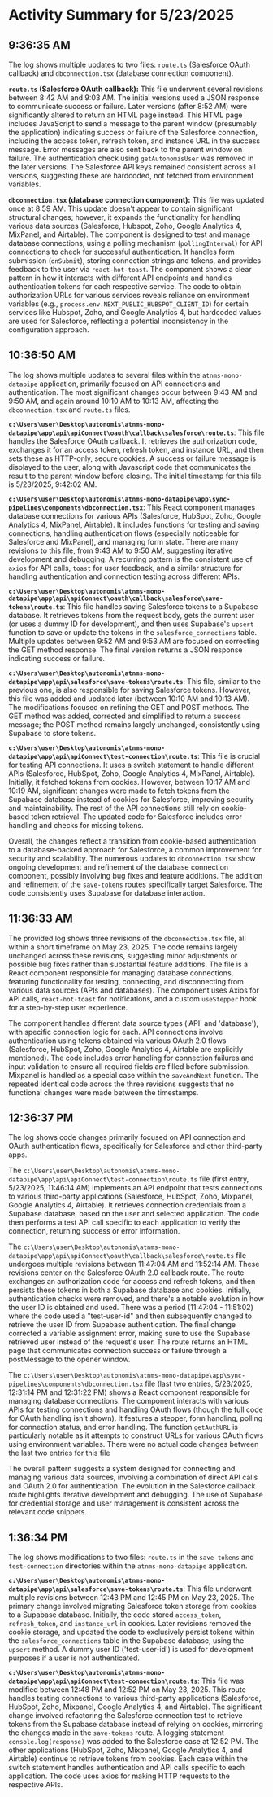 # Activity Summary for 5/23/2025

## 9:36:35 AM
The log shows multiple updates to two files: `route.ts` (Salesforce OAuth callback) and `dbconnection.tsx` (database connection component).

**`route.ts` (Salesforce OAuth callback):**  This file underwent several revisions between 8:42 AM and 9:03 AM.  The initial versions used a JSON response to communicate success or failure.  Later versions (after 8:52 AM) were significantly altered to return an HTML page instead. This HTML page includes JavaScript to send a message to the parent window (presumably the application) indicating success or failure of the Salesforce connection, including the access token, refresh token, and instance URL in the success message. Error messages are also sent back to the parent window on failure.  The authentication check using `getAutonomisUser` was removed in the later versions.  The Salesforce API keys remained consistent across all versions, suggesting these are hardcoded, not fetched from environment variables.


**`dbconnection.tsx` (database connection component):** This file was updated once at 8:59 AM. This update doesn't appear to contain significant structural changes; however, it expands the functionality for handling various data sources (Salesforce, Hubspot, Zoho, Google Analytics 4, MixPanel, and Airtable). The component is designed to test and manage database connections, using a polling mechanism (`pollingInterval`) for API connections to check for successful authentication. It handles form submission (`onSubmit`), storing connection strings and tokens, and provides feedback to the user via `react-hot-toast`. The component shows a clear pattern in how it interacts with different API endpoints and handles authentication tokens for each respective service.  The code to obtain authorization URLs for various services reveals reliance on environment variables (e.g., `process.env.NEXT_PUBLIC_HUBSPOT_CLIENT_ID`) for certain services like Hubspot, Zoho, and Google Analytics 4, but hardcoded values are used for Salesforce, reflecting a potential inconsistency in the configuration approach.


## 10:36:50 AM
The log shows multiple updates to several files within the `atnms-mono-datapipe` application, primarily focused on API connections and authentication.  The most significant changes occur between 9:43 AM and 9:50 AM, and again around 10:10 AM to 10:13 AM, affecting the `dbconnection.tsx` and `route.ts` files.

**`c:\Users\user\Desktop\autonomis\atnms-mono-datapipe\app\api\apiConnect\oauth\callback\salesforce\route.ts`**: This file handles the Salesforce OAuth callback.  It retrieves the authorization code, exchanges it for an access token, refresh token, and instance URL, and then sets these as HTTP-only, secure cookies.  A success or failure message is displayed to the user, along with Javascript code that communicates the result to the parent window before closing.  The initial timestamp for this file is 5/23/2025, 9:42:02 AM.

**`c:\Users\user\Desktop\autonomis\atnms-mono-datapipe\app\sync-pipelines\components\dbconnection.tsx`**: This React component manages database connections for various APIs (Salesforce, HubSpot, Zoho, Google Analytics 4, MixPanel, Airtable).  It includes functions for testing and saving connections, handling authentication flows (especially noticeable for Salesforce and MixPanel), and managing form state.  There are many revisions to this file, from 9:43 AM to 9:50 AM, suggesting iterative development and debugging. A recurring pattern is the consistent use of `axios` for API calls,  `toast` for user feedback, and a similar structure for handling authentication and connection testing across different APIs.

**`c:\Users\user\Desktop\autonomis\atnms-mono-datapipe\app\api\apiConnect\oauth\callback\salesforce\save-tokens\route.ts`**: This file handles saving Salesforce tokens to a Supabase database.  It retrieves tokens from the request body, gets the current user (or uses a dummy ID for development), and then uses Supabase's `upsert` function to save or update the tokens in the `salesforce_connections` table. Multiple updates between 9:52 AM and 9:53 AM are focused on correcting the GET method response.  The final version returns a JSON response indicating success or failure.

**`c:\Users\user\Desktop\autonomis\atnms-mono-datapipe\app\api\salesforce\save-tokens\route.ts`**: This file, similar to the previous one, is also responsible for saving Salesforce tokens.  However, this file was added and updated later (between 10:10 AM and 10:13 AM).  The modifications focused on refining the GET and POST methods.  The GET method was added, corrected and simplified to return a success message; the POST method remains largely unchanged, consistently using Supabase to store tokens.

**`c:\Users\user\Desktop\autonomis\atnms-mono-datapipe\app\api\apiConnect\test-connection\route.ts`**: This file is crucial for testing API connections.  It uses a switch statement to handle different APIs (Salesforce, HubSpot, Zoho, Google Analytics 4, MixPanel, Airtable).  Initially, it fetched tokens from cookies.  However, between 10:17 AM and 10:19 AM, significant changes were made to fetch tokens from the Supabase database instead of cookies for Salesforce, improving security and maintainability.  The rest of the API connections still rely on cookie-based token retrieval.  The updated code for Salesforce includes error handling and checks for missing tokens.


Overall, the changes reflect a transition from cookie-based authentication to a database-backed approach for Salesforce, a common improvement for security and scalability.  The numerous updates to `dbconnection.tsx` show ongoing development and refinement of the database connection component, possibly involving bug fixes and feature additions.  The addition and refinement of the `save-tokens` routes specifically target Salesforce. The code consistently uses Supabase for database interaction.


## 11:36:33 AM
The provided log shows three revisions of the `dbconnection.tsx` file, all within a short timeframe on May 23, 2025.  The code remains largely unchanged across these revisions, suggesting minor adjustments or possible bug fixes rather than substantial feature additions.  The file is a React component responsible for managing database connections, featuring functionality for testing, connecting, and disconnecting from various data sources (APIs and databases).  The component uses Axios for API calls, `react-hot-toast` for notifications, and a custom `useStepper` hook for a step-by-step user experience.

The component handles different data source types ('API' and 'database'), with specific connection logic for each.  API connections involve authentication using tokens obtained via various OAuth 2.0 flows (Salesforce, HubSpot, Zoho, Google Analytics 4, Airtable are explicitly mentioned).  The code includes error handling for connection failures and input validation to ensure all required fields are filled before submission.  Mixpanel is handled as a special case within the `saveAndNext` function.  The repeated identical code across the three revisions suggests that no functional changes were made between the timestamps.


## 12:36:37 PM
The log shows code changes primarily focused on API connection and OAuth authentication flows, specifically for Salesforce and other third-party apps.

The `c:\Users\user\Desktop\autonomis\atnms-mono-datapipe\app\api\apiConnect\test-connection\route.ts` file (first entry, 5/23/2025, 11:46:14 AM) implements an API endpoint that tests connections to various third-party applications (Salesforce, HubSpot, Zoho, Mixpanel, Google Analytics 4, Airtable).  It retrieves connection credentials from a Supabase database, based on the user and selected application.  The code then performs a test API call specific to each application to verify the connection, returning success or error information.


The `c:\Users\user\Desktop\autonomis\atnms-mono-datapipe\app\api\apiConnect\oauth\callback\salesforce\route.ts` file undergoes multiple revisions between 11:47:04 AM and 11:52:14 AM.  These revisions center on the Salesforce OAuth 2.0 callback route. The route exchanges an authorization code for access and refresh tokens, and then persists these tokens in both a Supabase database and cookies.  Initially, authentication checks were removed, and there's a notable evolution in how the user ID is obtained and used. There was a period (11:47:04 - 11:51:02) where the code used a "test-user-id" and then subsequently changed to retrieve the user ID from Supabase authentication.  The final change corrected a variable assignment error, making sure to use the Supabase retrieved user instead of the  request's user. The route returns an HTML page that communicates connection success or failure through a postMessage to the opener window.


The `c:\Users\user\Desktop\autonomis\atnms-mono-datapipe\app\sync-pipelines\components\dbconnection.tsx` file (last two entries, 5/23/2025, 12:31:14 PM and 12:31:22 PM) shows a React component responsible for managing database connections.  The component interacts with various APIs for testing connections and handling OAuth flows (though the full code for OAuth handling isn't shown).  It features a stepper, form handling, polling for connection status, and error handling. The function `getAuthURL` is particularly notable as it attempts to construct URLs for various OAuth flows using environment variables.  There were no actual code changes between the last two entries for this file


The overall pattern suggests a system designed for connecting and managing various data sources, involving a combination of direct API calls and OAuth 2.0 for authentication.  The evolution in the Salesforce callback route highlights iterative development and debugging.  The use of Supabase for credential storage and user management is consistent across the relevant code snippets.


## 1:36:34 PM
The log shows modifications to two files: `route.ts` in the `save-tokens` and `test-connection` directories within the `atnms-mono-datapipe` application.

**`c:\Users\user\Desktop\autonomis\atnms-mono-datapipe\app\api\salesforce\save-tokens\route.ts`**: This file underwent multiple revisions between 12:43 PM and 12:45 PM on May 23, 2025.  The primary change involved migrating Salesforce token storage from cookies to a Supabase database. Initially, the code stored `access_token`, `refresh_token`, and `instance_url` in cookies.  Later revisions removed the cookie storage, and updated the code to exclusively persist tokens within the `salesforce_connections` table in the Supabase database, using the `upsert` method.  A dummy user ID ('test-user-id') is used for development purposes if a user is not authenticated.

**`c:\Users\user\Desktop\autonomis\atnms-mono-datapipe\app\api\apiConnect\test-connection\route.ts`**: This file was modified between 12:48 PM and 12:52 PM on May 23, 2025.  This route handles testing connections to various third-party applications (Salesforce, HubSpot, Zoho, Mixpanel, Google Analytics 4, and Airtable).  The significant change involved refactoring the Salesforce connection test to retrieve tokens from the Supabase database instead of relying on cookies, mirroring the changes made in the `save-tokens` route. A logging statement `console.log(response)` was added to the Salesforce case at 12:52 PM.  The other applications (HubSpot, Zoho, Mixpanel, Google Analytics 4, and Airtable) continue to retrieve tokens from cookies.  Each case within the switch statement handles authentication and API calls specific to each application.  The code uses axios for making HTTP requests to the respective APIs.
